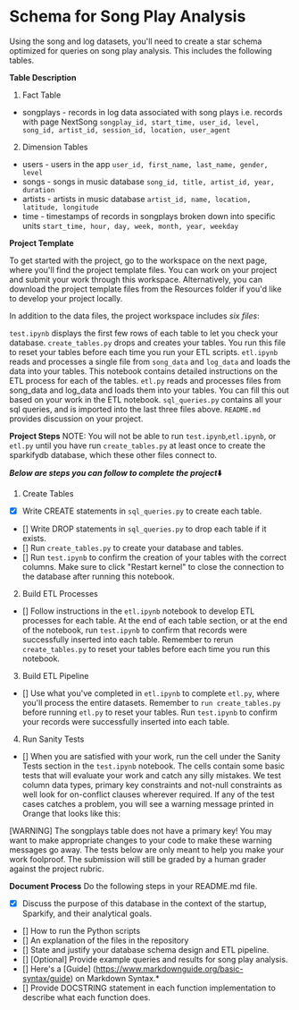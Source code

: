 # Schema for Song Play Analysis
Using the song and log datasets, you'll need to create a star schema optimized for queries on song play analysis. This includes the following tables.

**Table Description**
1. Fact Table
- songplays - records in log data associated with song plays i.e. records with page NextSong
`songplay_id, start_time, user_id, level, song_id, artist_id, session_id, location, user_agent`

2. Dimension Tables
- users - users in the app
`user_id, first_name, last_name, gender, level`
- songs - songs in music database
`song_id, title, artist_id, year, duration`
- artists - artists in music database
`artist_id, name, location, latitude, longitude`
- time - timestamps of records in songplays broken down into specific units
`start_time, hour, day, week, month, year, weekday`

**Project Template**

To get started with the project, go to the workspace on the next page, where you'll find the project template files. You can work on your project and submit your work through this workspace. Alternatively, you can download the project template files from the Resources folder if you'd like to develop your project locally.

In addition to the data files, the project workspace includes _six files_:

`test.ipynb` displays the first few rows of each table to let you check your database.
`create_tables.py` drops and creates your tables. You run this file to reset your tables before each time you run your ETL scripts.
`etl.ipynb` reads and processes a single file from `song_data` and `log_data` and loads the data into your tables. This notebook contains detailed instructions on the ETL process for each of the tables.
`etl.py` reads and processes files from song_data and log_data and loads them into your tables. You can fill this out based on your work in the ETL notebook.
`sql_queries.py` contains all your sql queries, and is imported into the last three files above.
`README.md `provides discussion on your project.

**Project Steps**
NOTE: You will not be able to run `test.ipynb`,`etl.ipynb`, or `etl.py` until you have run `create_tables.py` at least once to create the sparkifydb database, which these other files connect to.

**_Below are steps you can follow to complete the project_⬇️**

1. Create Tables
- [x] Write CREATE statements in `sql_queries.py` to create each table.
- [] Write DROP statements in `sql_queries.py` to drop each table if it exists.
- [] Run `create_tables.py` to create your database and tables.
- [] Run `test.ipynb` to confirm the creation of your tables with the correct columns. Make sure to click "Restart kernel" to close the connection to the database after running this notebook.

2. Build ETL Processes
- [] Follow instructions in the `etl.ipynb` notebook to develop ETL processes for each table. At the end of each table section, or at the end of the notebook, run `test.ipynb` to confirm that records were successfully inserted into each table. Remember to rerun `create_tables.py` to reset your tables before each time you run this notebook.

3. Build ETL Pipeline
- [] Use what you've completed in `etl.ipynb` to complete `etl.py`, where you'll process the entire datasets. Remember to `run create_tables.py` before running `etl.py` to reset your tables. Run `test.ipynb` to confirm your records were successfully inserted into each table.

4. Run Sanity Tests
- [] When you are satisfied with your work, run the cell under the Sanity Tests section in the `test.ipynb` notebook. The cells contain some basic tests that will evaluate your work and catch any silly mistakes. We test column data types, primary key constraints and not-null constraints as well look for on-conflict clauses wherever required. If any of the test cases catches a problem, you will see a warning message printed in Orange that looks like this:

[WARNING] The songplays table does not have a primary key!
You may want to make appropriate changes to your code to make these warning messages go away. The tests below are only meant to help you make your work foolproof. The submission will still be graded by a human grader against the project rubric.

**Document Process**
Do the following steps in your README.md file.
- [x] Discuss the purpose of this database in the context of the startup, Sparkify, and their analytical goals.
- [] How to run the Python scripts
- [] An explanation of the files in the repository
- [] State and justify your database schema design and ETL pipeline.
- [] [Optional] Provide example queries and results for song play analysis.
- [] Here's a [Guide] (https://www.markdownguide.org/basic-syntax/guide) on Markdown Syntax.*
- [] Provide DOCSTRING statement in each function implementation to describe what each function does.
